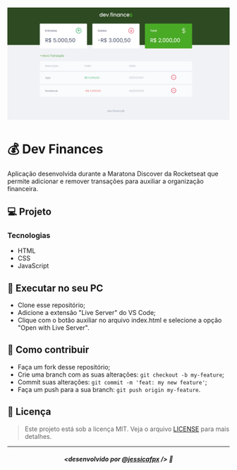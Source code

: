 <h1 align="center">
    <img src="./assets/dev-finances.png" alt="Dev Finances"/>
</h1>


# 💰 Dev Finances 
Aplicação desenvolvida durante a Maratona Discover da Rocketseat que permite adicionar e remover transações para auxiliar a organização financeira.

## 💻 Projeto
### Tecnologias
- HTML
- CSS
- JavaScript

## 🔧 Executar no seu PC

- Clone esse repositório;
- Adicione a extensão "Live Server" do VS Code;
- Clique com o botão auxiliar no arquivo index.html e selecione a opção "Open with Live Server".

## 🤔 Como contribuir

- Faça um fork desse repositório;
- Crie uma branch com as suas alterações: `git checkout -b my-feature`;
- Commit suas alterações: `git commit -m 'feat: my new feature'`;
- Faça um push para a sua branch: `git push origin my-feature`.

## 📜 Licença

> Este projeto está sob a licença MIT. Veja o arquivo [LICENSE](https://github.com/jessicafpx/dev-finances/blob/main/LICENSE.md) para mais detalhes.

---

##### <p align="center"> <strong> <desenvolvido por <a href="https://github.com/jessicafpx"> @jessicafpx</a> /> </strong> 👋
